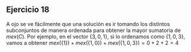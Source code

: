 ## Ejercicio 18

A ojo se ve fácilmente que una solución es ir tomando los distintos subconjuntos de manera ordenada para obtener la mayor sumatoria de $mex(C)$. Por ejemplo, en el vector $\lbrace3, 0, 1\rbrace$, si lo ordenamos como $\lbrace1, 0, 3\rbrace$, vamos a obtener $mex(\lbrace 1 \rbrace) + mex(\lbrace 1, 0\rbrace) + mex(\lbrace 1, 0, 3\rbrace) = 0 + 2+ 2 = 4$